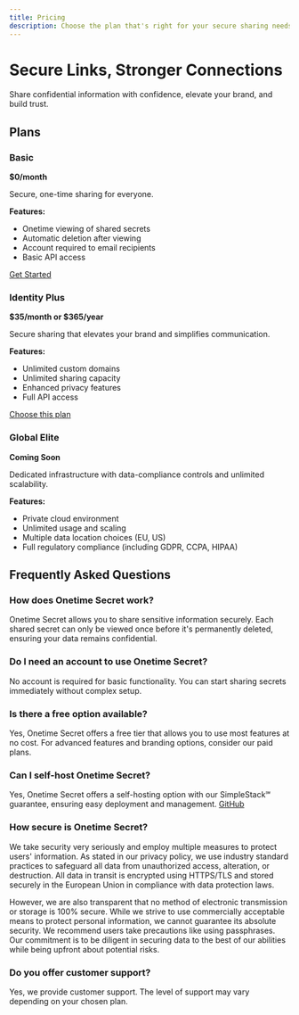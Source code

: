 ```yaml
---
title: Pricing
description: Choose the plan that's right for your secure sharing needs.
---
```


# Secure Links, Stronger Connections

Share confidential information with confidence, elevate your brand, and build trust.

## Plans

### Basic

**$0/month**

Secure, one-time sharing for everyone.

**Features:**
- Onetime viewing of shared secrets
- Automatic deletion after viewing
- Account required to email recipients
- Basic API access

[Get Started](https://onetimesecret.com/plans/basic)

### Identity Plus

**$35/month or $365/year**

Secure sharing that elevates your brand and simplifies communication.

**Features:**
- Unlimited custom domains
- Unlimited sharing capacity
- Enhanced privacy features
- Full API access

[Choose this plan](https://onetimesecret.com/plans/identity)

### Global Elite

**Coming Soon**

Dedicated infrastructure with data-compliance controls and unlimited scalability.

**Features:**
- Private cloud environment
- Unlimited usage and scaling
- Multiple data location choices (EU, US)
- Full regulatory compliance (including GDPR, CCPA, HIPAA)

## Frequently Asked Questions

### How does Onetime Secret work?
Onetime Secret allows you to share sensitive information securely. Each shared secret can only be viewed once before it's permanently deleted, ensuring your data remains confidential.

### Do I need an account to use Onetime Secret?
No account is required for basic functionality. You can start sharing secrets immediately without complex setup.

### Is there a free option available?
Yes, Onetime Secret offers a free tier that allows you to use most features at no cost. For advanced features and branding options, consider our paid plans.

### Can I self-host Onetime Secret?
Yes, Onetime Secret offers a self-hosting option with our SimpleStack℠ guarantee, ensuring easy deployment and management. [GitHub](https://github.com/onetimesecret/onetimesecret)

### How secure is Onetime Secret?
We take security very seriously and employ multiple measures to protect users' information. As stated in our privacy policy, we use industry standard practices to safeguard all data from unauthorized access, alteration, or destruction. All data in transit is encrypted using HTTPS/TLS and stored securely in the European Union in compliance with data protection laws.

However, we are also transparent that no method of electronic transmission or storage is 100% secure. While we strive to use commercially acceptable means to protect personal information, we cannot guarantee its absolute security. We recommend users take precautions like using passphrases. Our commitment is to be diligent in securing data to the best of our abilities while being upfront about potential risks.

### Do you offer customer support?
Yes, we provide customer support. The level of support may vary depending on your chosen plan.
